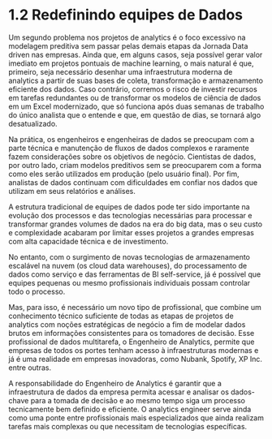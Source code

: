 # 1.2 Redefinindo equipes de Dados

Um segundo problema nos projetos de analytics é o foco excessivo na modelagem preditiva sem passar pelas demais etapas da Jornada Data driven nas empresas. Ainda que, em alguns casos, seja possível gerar valor imediato em projetos pontuais de machine learning, o mais natural é que, primeiro, seja necessário desenhar uma infraestrutura moderna de analytics a partir de suas bases de coleta, transformação e armazenamento eficiente dos dados. Caso contrário, corremos o risco de investir recursos em tarefas redundantes ou de transformar os modelos de ciência de dados em um Excel modernizado, que só funciona após duas semanas de trabalho do único analista que o entende e que, em questão de dias, se tornará algo desatualizado.

Na prática, os engenheiros e engenheiras de dados se preocupam com a parte técnica e manutenção de fluxos de dados complexos e raramente fazem considerações sobre os objetivos de negócio. Cientistas de dados, por outro lado, criam modelos preditivos sem se preocuparem com a forma como eles serão utilizados em produção (pelo usuário final). Por fim, analistas de dados continuam com dificuldades em confiar nos dados que utilizam em seus relatórios e análises.

A estrutura tradicional de equipes de dados pode ter sido importante na evolução dos processos e das tecnologias necessárias para processar e transformar grandes volumes de dados na era do big data, mas o seu custo e complexidade acabaram por limitar esses projetos a grandes empresas com alta capacidade técnica e de investimento. 

No entanto, com o surgimento de novas tecnologias de armazenamento escalável na nuvem (os cloud data warehouses), do processamento de dados como serviço e das ferramentas de BI self-service, já é possível que equipes pequenas ou mesmo profissionais individuais possam controlar todo o processo. 

Mas, para isso, é necessário um novo tipo de profissional, que combine um conhecimento técnico suficiente de todas as etapas de projetos de analytics com noções estratégicas de negócio a fim de  modelar dados brutos em informações consistentes para os tomadores de decisão. Esse profissional de dados multitarefa, o Engenheiro de Analytics, permite que empresas de todos os portes tenham acesso à infraestruturas modernas e já é uma realidade em empresas inovadoras, como Nubank, Spotify, XP Inc. entre outras.

A responsabilidade do Engenheiro de Analytics é garantir que a infraestrutura de dados da empresa permita acessar e analisar os dados-chave para a tomada de decisão e ao mesmo tempo siga um processo tecnicamente bem definido e eficiente. O analytics engineer serve ainda como uma ponte entre profissionais mais especializados que ainda realizam tarefas mais complexas ou que necessitam de tecnologias específicas.
